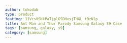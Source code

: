 ```yaml
---
author: tokodab
type: product
featimg: 11VcsVSNkPaTjplGSDHvsjTHGL_t9zNlp
title: Ant Man and Thor Parody Samsung Galaxy S9 Case
tags: [samsung, galaxy, s9]
category: [samsung]
---
```

